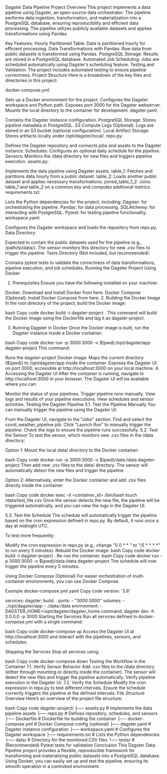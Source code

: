 Dagster Data Pipeline Project
Overview
This project implements a data pipeline using Dagster, an open-source data orchestrator. The pipeline performs data ingestion, transformation, and materialization into a PostgreSQL database, ensuring reproducibility and efficient data processing. The pipeline utilizes publicly available datasets and applies transformations using Pandas.

Key Features:
Hourly Partitioned Table: Data is partitioned hourly for efficient processing.
Data Transformations with Pandas: Raw data from public datasets is transformed using Pandas.
PostgreSQL Storage: Results are stored in a PostgreSQL database.
Automated Job Scheduling: Jobs are scheduled automatically using Dagster’s scheduling feature.
Testing and Validation: The project includes automated testing to ensure pipeline correctness.
Project Structure
Here is a breakdown of the key files and directories in this project:

docker-compose.yml:

Sets up a Docker environment for the project.
Configures the Dagster workspace and Python path.
Exposes port 3000 for the Dagster webserver.
Mounts the local directory to the container for development.
dagster.yaml:

Contains the Dagster instance configuration.
PostgreSQL Storage: Stores pipeline metadata in PostgreSQL.
S3 Compute Logs (Optional): Logs are stored in an S3 bucket (optional configuration).
Local Artifact Storage: Stores artifacts locally under /opt/dagster/local/.
repo.py:

Defines the Dagster repository and connects jobs and assets to the Dagster instance.
Schedules: Configures an optional daily schedule for the pipeline.
Sensors: Monitors the /data directory for new files and triggers pipeline execution.
assets.py:

Implements the data pipeline using Dagster assets.
table_1: Fetches and partitions data hourly from a public dataset.
table_2: Loads another public dataset and applies necessary transformations.
joined_table_1_2: Joins table_1 and table_2 on a common key and computes additional metrics.
requirements.txt:

Lists the Python dependencies for the project, including:
Dagster: for orchestrating the pipeline.
Pandas: for data processing.
SQLAlchemy: for interacting with PostgreSQL.
Pytest: for testing pipeline functionality.
workspace.yaml:

Configures the Dagster workspace and loads the repository from repo.py.
Data Directory:

Expected to contain the public datasets used for the pipeline (e.g., /path/to/data/).
The sensor monitors this directory for new .csv files to trigger the pipeline.
Tests Directory (Not included, but recommended):

Contains pytest tests to validate the correctness of data transformations, pipeline execution, and job schedules.
Running the Dagster Project Using Docker
1. Prerequisites
Ensure you have the following installed on your machine:

Docker: Download and install Docker from here.
Docker Compose (Optional): Install Docker Compose from here.
2. Building the Docker Image
In the root directory of the project, build the Docker image:

bash
Copy code
docker build -t dagster-project .
This command will build the Docker image using the Dockerfile and tag it as dagster-project.

3. Running Dagster in Docker
Once the Docker image is built, run the Dagster instance inside a Docker container:

bash
Copy code
docker run -p 3000:3000 -v $(pwd):/opt/dagster/app dagster-project
This command:

Runs the dagster-project Docker image.
Maps the current directory ($(pwd)) to /opt/dagster/app inside the container.
Exposes the Dagster UI on port 3000, accessible at http://localhost:3000 on your local machine.
4. Accessing the Dagster UI
After the container is running, navigate to http://localhost:3000 in your browser. The Dagster UI will be available where you can:

Monitor the status of your pipelines.
Trigger pipeline runs manually.
View logs and results of your pipeline executions.
View schedules and sensor activities.
Testing the Dagster Pipeline
5.1. Test the Pipeline Manually
You can manually trigger the pipeline using the Dagster UI:

From the Dagster UI, navigate to the "Jobs" section.
Find and select the covid_weather_pipeline job.
Click "Launch Run" to manually trigger the pipeline.
Check the logs to ensure the pipeline runs successfully.
5.2. Test the Sensor
To test the sensor, which monitors new .csv files in the /data directory:

Option 1: Mount the local data/ directory to the Docker container:

bash
Copy code
docker run -p 3000:3000 -v $(pwd)/data:/data dagster-project
Then add new .csv files to the data/ directory. The sensor will automatically detect the new files and trigger the pipeline.

Option 2: Alternatively, enter the Docker container and add .csv files directly inside the container:

bash
Copy code
docker exec -it <container_id> /bin/bash
touch /data/test_file.csv
Once the sensor detects the new file, the pipeline will be triggered automatically, and you can view the logs in the Dagster UI.

5.3. Test the Schedule
The schedule will automatically trigger the pipeline based on the cron expression defined in repo.py. By default, it runs once a day at midnight UTC.

To test more frequently:

Modify the cron expression in repo.py (e.g., change "0 0 * * *" to "*/5 * * * *" to run every 5 minutes).
Rebuild the Docker image:
bash
Copy code
docker build -t dagster-project .
Re-run the container:
bash
Copy code
docker run -p 3000:3000 -v $(pwd)/data:/data dagster-project
The schedule will now trigger the pipeline every 5 minutes.

Using Docker Compose (Optional)
For easier orchestration of multi-container environments, you can use Docker Compose.

Example docker-compose.yml
yaml
Copy code
version: '3.8'

services:
  dagster:
    build: .
    ports:
      - "3000:3000"
    volumes:
      - .:/opt/dagster/app
      - ./data:/data
    environment:
      - DAGSTER_HOME=/opt/dagster/dagster_home
    command: dagster dev -h 0.0.0.0 -p 3000
Starting the Services
Run all services defined in docker-compose.yml with a single command:

bash
Copy code
docker-compose up
Access the Dagster UI at http://localhost:3000 and interact with the pipelines, sensors, and schedules.

Stopping the Services
Stop all services using:

bash
Copy code
docker-compose down
Testing the Workflow in the Container
7.1. Verify Sensor Behavior
Add .csv files to the /data directory (either through mounting or directly inside the container).
The sensor will detect the new files and trigger the pipeline automatically.
Verify pipeline execution in the Dagster UI.
7.2. Verify the Schedule
Modify the cron expression in repo.py to test different intervals.
Ensure the schedule correctly triggers the pipeline at the defined intervals.
File Structure Overview
Here’s an overview of the project file structure:

bash
Copy code
dagster-project/
├── assets.py              # Implements the data pipeline assets
├── repo.py                # Defines repository, schedules, and sensors
├── Dockerfile             # Dockerfile for building the container
├── docker-compose.yml     # Docker Compose config (optional)
├── dagster.yaml           # Dagster instance configuration
├── workspace.yaml         # Configures the Dagster workspace
├── requirements.txt       # Lists the Python dependencies
├── data/                  # Directory for the monitored CSV files
└── tests/                 # (Recommended) Pytest tests for validation
Conclusion
This Dagster Data Pipeline project provides a flexible, reproducible framework for transforming and materializing public datasets into a PostgreSQL database. Using Docker, you can easily set up and test the pipeline, ensuring its smooth operation in a controlled environment.
